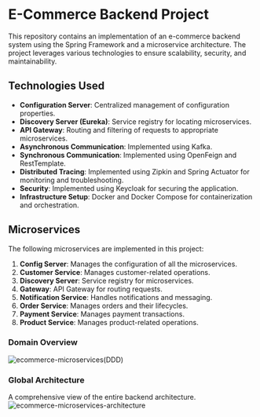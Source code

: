 # E-Commerce Backend Project

This repository contains an implementation of an e-commerce backend system using the Spring Framework and a microservice architecture. The project leverages various technologies to ensure scalability, security, and maintainability.

## Technologies Used

- **Configuration Server**: Centralized management of configuration properties.
- **Discovery Server (Eureka)**: Service registry for locating microservices.
- **API Gateway**: Routing and filtering of requests to appropriate microservices.
- **Asynchronous Communication**: Implemented using Kafka.
- **Synchronous Communication**: Implemented using OpenFeign and RestTemplate.
- **Distributed Tracing**: Implemented using Zipkin and Spring Actuator for monitoring and troubleshooting.
- **Security**: Implemented using Keycloak for securing the application.
- **Infrastructure Setup**: Docker and Docker Compose for containerization and orchestration.

## Microservices

The following microservices are implemented in this project:

1. **Config Server**: Manages the configuration of all the microservices.
2. **Customer Service**: Manages customer-related operations.
3. **Discovery Server**: Service registry for microservices.
4. **Gateway**: API Gateway for routing requests.
5. **Notification Service**: Handles notifications and messaging.
6. **Order Service**: Manages orders and their lifecycles.
7. **Payment Service**: Manages payment transactions.
8. **Product Service**: Manages product-related operations.


### Domain Overview
![ecommerce-microservices(DDD)](https://github.com/zhaqsylyq/e-commerce-microservices-app/assets/71256573/94ae5937-499d-48f8-ac08-4fb56a8b1d1c)


### Global Architecture

A comprehensive view of the entire backend architecture.
![ecommerce-microservices-architecture](https://github.com/zhaqsylyq/e-commerce-microservices-app/assets/71256573/943b4314-55d1-4a24-be96-a533fc771c58)
